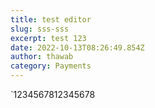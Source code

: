 ```yaml
---
title: test editor
slug: sss-sss
excerpt: test 123
date: 2022-10-13T08:26:49.854Z
author: thawab
category: Payments
---
```

`1234567812345678